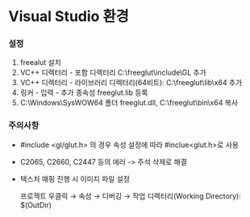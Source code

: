 # Visual Studio 환경
### 설정

1. freealut 설치
2. VC++ 디렉터리 - 포함 디렉터리 C:\freeglut\include\GL 추가
3. VC++ 디렉터리 - 라이브러리 디렉터리(64비트): C:\freeglut\lib\x64 추가
4. 링커 - 입력 - 추가 종속성 freeglut.lib 등록
5. C:\Windows\SysWOW64 폴더 freeglut.dll, C:\freeglut\bin\x64 복사


### 주의사항
- #include <gl/glut.h> 의 경우 속성 설정에 따라 #inclue<glut.h>로 사용
- C2065, C2660, C2447 등의 에러 -> 주석 삭제로 해결
- 텍스처 매핑 진행 시 이미지 파일 설정

  프로젝트 우클릭 → 속성 → 디버깅 → 작업 디렉터리(Working Directory): $(OutDir)

